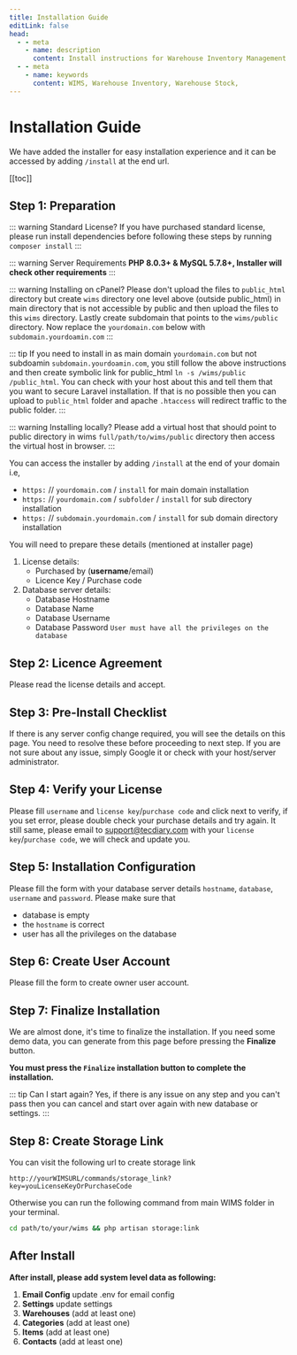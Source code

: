 ```yaml
---
title: Installation Guide
editLink: false
head:
  - - meta
    - name: description
      content: Install instructions for Warehouse Inventory Management Solution WIMS
  - - meta
    - name: keywords
      content: WIMS, Warehouse Inventory, Warehouse Stock,
---
```


# Installation Guide

We have added the installer for easy installation experience and it can be accessed by adding `/install` at the end url.

[[toc]]

## Step 1: Preparation

::: warning Standard License?
If you have purchased standard license, please run install dependencies before following these steps by running `composer install`
:::

::: warning Server Requirements
**PHP 8.0.3+ & MySQL 5.7.8+, Installer will check other requirements**
:::

::: warning Installing on cPanel?
Please don't upload the files to `public_html` directory but create `wims` directory one level above (outside public_html) in main directory that is not accessible by public and then upload the files to this `wims` directory. Lastly create subdomain that points to the `wims/public` directory. Now replace the `yourdomain.com` below with `subdomain.yourdoamin.com`
:::

::: tip
If you need to install in as main domain `yourdomain.com` but not subdoamin `subdomain.yourdoamin.com`, you still follow the above instructions and then create symbolic link for public_html `ln -s /wims/public /public_html`. You can check with your host about this and tell them that you want to secure Laravel installation. If that is no possible then you can upload to `public_html` folder and apache `.htaccess` will redirect traffic to the public folder.
:::

::: warning Installing locally?
Please add a virtual host that should point to public directory in wims `full/path/to/wims/public` directory then access the virtual host in browser.
:::

You can access the installer by adding `/install` at the end of your domain i.e,

- `https:` // `yourdomain.com` / `install` for main domain installation
- `https:` // `yourdomain.com` / `subfolder` / `install` for sub directory installation
- `https:` // `subdomain.yourdomain.com` / `install` for sub domain directory installation

You will need to prepare these details (mentioned at installer page)

1.  License details:
    - Purchased by (**username**/email)
    - Licence Key / Purchase code
2.  Database server details:
    - Database Hostname
    - Database Name
    - Database Username
    - Database Password `User must have all the privileges on the database`

## Step 2: Licence Agreement

Please read the license details and accept.

## Step 3: Pre-Install Checklist

If there is any server config change required, you will see the details on this page. You need to resolve these before proceeding to next step. If you are not sure about any issue, simply Google it or check with your host/server administrator.

## Step 4: Verify your License

Please fill `username` and `license key`/`purchase code` and click next to verify, if you set error, please double check your purchase details and try again. It still same, please email to support@tecdiary.com with your `license key`/`purchase code`, we will check and update you.

## Step 5: Installation Configuration

Please fill the form with your database server details `hostname`, `database`, `username` and `password`.
Please make sure that

- database is empty
- the `hostname` is correct
- user has all the privileges on the database

## Step 6: Create User Account

Please fill the form to create owner user account.

## Step 7: Finalize Installation

We are almost done, it's time to finalize the installation. If you need some demo data, you can generate from this page before pressing the **Finalize** button.

**You must press the `Finalize` installation button to complete the installation.**

::: tip Can I start again?
Yes, if there is any issue on any step and you can't pass then you can cancel and start over again with new database or settings.
:::

## Step 8: Create Storage Link

You can visit the following url to create storage link

`http://yourWIMSURL/commands/storage_link?key=youLicenseKeyOrPurchaseCode`

Otherwise you can run the following command from main WIMS folder in your terminal.

```bash
cd path/to/your/wims && php artisan storage:link
```

## After Install

**After install, please add system level data as following:**

1. **Email Config** update .env for email config
2. **Settings** update settings
3. **Warehouses** (add at least one)
4. **Categories** (add at least one)
5. **Items** (add at least one)
6. **Contacts** (add at least one)
